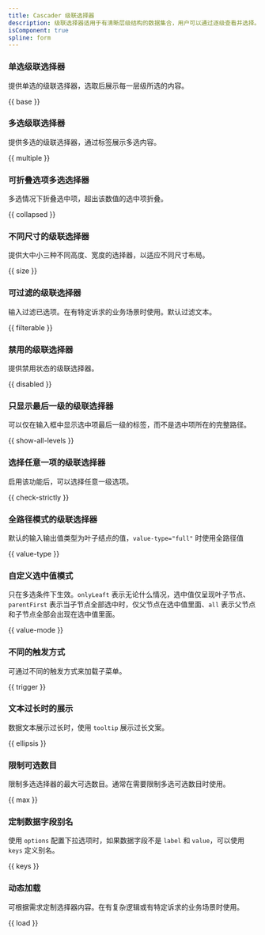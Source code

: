 ```yaml
---
title: Cascader 级联选择器
description: 级联选择器适用于有清晰层级结构的数据集合，用户可以通过逐级查看并选择。一般而言，级联选择器包括：选择器和级联。
isComponent: true
spline: form
---
```


### 单选级联选择器

提供单选的级联选择器，选取后展示每一层级所选的内容。

{{ base }}

### 多选级联选择器

提供多选的级联选择器，通过标签展示多选内容。

{{ multiple }}

### 可折叠选项多选选择器

多选情况下折叠选中项，超出该数值的选中项折叠。

{{ collapsed }}

### 不同尺寸的级联选择器

提供大中小三种不同高度、宽度的选择器，以适应不同尺寸布局。

{{ size }}

### 可过滤的级联选择器

输入过滤已选项。在有特定诉求的业务场景时使用。默认过滤文本。

{{ filterable }}

### 禁用的级联选择器

提供禁用状态的级联选择器。

{{ disabled }}

### 只显示最后一级的级联选择器

可以仅在输入框中显示选中项最后一级的标签，而不是选中项所在的完整路径。

{{ show-all-levels }}

### 选择任意一项的级联选择器

启用该功能后，可以选择任意一级选项。

{{ check-strictly }}

### 全路径模式的级联选择器

默认的输入输出值类型为叶子结点的值，`value-type="full"` 时使用全路径值

{{ value-type }}

### 自定义选中值模式

只在多选条件下生效。`onlyLeaft` 表示无论什么情况，选中值仅呈现叶子节点、`parentFirst` 表示当子节点全部选中时，仅父节点在选中值里面、`all` 表示父节点和子节点全部会出现在选中值里面。

{{ value-mode }}

### 不同的触发方式

可通过不同的触发方式来加载子菜单。

{{ trigger }}

### 文本过长时的展示

数据文本展示过长时，使用 `tooltip` 展示过长文案。

{{ ellipsis }}

### 限制可选数目

限制多选选择器的最大可选数目。通常在需要限制多选可选数目时使用。

{{ max }}

### 定制数据字段别名

使用 `options` 配置下拉选项时，如果数据字段不是 `label` 和 `value`，可以使用 `keys` 定义别名。

{{ keys }}

### 动态加载

可根据需求定制选择器内容。在有复杂逻辑或有特定诉求的业务场景时使用。

{{ load }}
